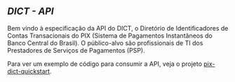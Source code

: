 ## *DICT - API*

Bem vindo à especificação da API do DICT, o Diretório de Identificadores de Contas 
Transacionais do PIX (Sistema de Pagamentos Instantâneos do Banco Central do Brasil). 
O público-alvo são profissionais de TI dos Prestadores de Serviços de Pagamentos (PSP). 

Para ver um exemplo de código para consumir a API, veja o projeto 
[pix-dict-quickstart](https://github.com/bacen/pix-dict-quickstart).



